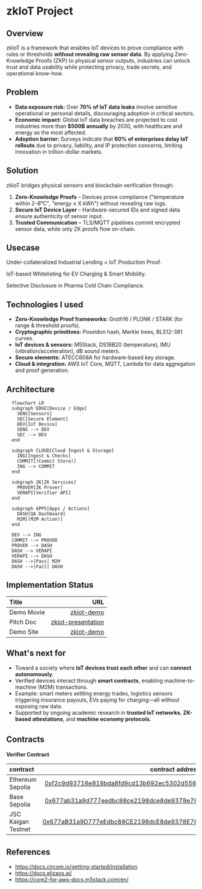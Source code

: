 # zkIoT Project 

## Overview
zkIoT is a framework that enables IoT devices to prove compliance with rules or thresholds **without revealing raw sensor data**. By applying Zero-Knowledge Proofs (ZKP) to physical sensor outputs, industries can unlock trust and data usability while protecting privacy, trade secrets, and operational know-how.

## Problem
- **Data exposure risk:** Over **70% of IoT data leaks** involve sensitive operational or personal details, discouraging adoption in critical sectors.
- **Economic impact:** Global IoT data breaches are projected to cost industries more than **$500B annually** by 2030, with healthcare and energy as the most affected.
- **Adoption barrier:** Surveys indicate that **60% of enterprises delay IoT rollouts** due to privacy, liability, and IP protection concerns, limiting innovation in trillion-dollar markets.

## Solution
zkIoT bridges physical sensors and blockchain verification through:
1. **Zero-Knowledge Proofs** – Devices prove compliance ("temperature within 2–8°C", "energy ≤ X kWh") without revealing raw logs.
2. **Secure IoT Device Layer** – Hardware-secured IDs and signed data ensure authenticity of sensor input.
3. **Trusted Communication** – TLS/MQTT pipelines commit encrypted sensor data, while only ZK proofs flow on-chain.

## Usecase 
Under-collateralized Industrial Lending × IoT Production Proof.

IoT-based Whitelisting for EV Charging & Smart Mobility.

Selective Disclosure in Pharma Cold Chain Compliance.


## Technologies I used
- **Zero-Knowledge Proof frameworks:** Groth16 / PLONK / STARK (for range & threshold proofs).
- **Cryptographic primitives:** Poseidon hash, Merkle trees, BLS12-381 curves.
- **IoT devices & sensors:** M5Stack, DS18B20 (temperature), IMU (vibration/acceleration), dB sound meters.
- **Secure elements:** ATECC608A for hardware-based key storage.
- **Cloud & integration:** AWS IoT Core, MQTT, Lambda for data aggregation and proof generation.

## Architecture

```mermaid
  flowchart LR
  subgraph EDGE[Device / Edge]
    SENS[Sensors]
    SEC[Secure Element]
    DEV[IoT Device]
    SENS --> DEV
    SEC --> DEV
  end

  subgraph CLOUD[Cloud Ingest & Storage]
    ING[Ingest & Checks]
    COMMIT[(Commit Store)]
    ING --> COMMIT
  end

  subgraph ZK[ZK Services]
    PROVER[ZK Prover]
    VERAPI[Verifier API]
  end

  subgraph APPS[Apps / Actions]
    DASH[QA Dashboard]
    M2M[(M2M Action)]
  end

  DEV --> ING
  COMMIT --> PROVER
  PROVER --> DASH
  DASH --> VERAPI
  VERAPI --> DASH
  DASH -->|Pass| M2M
  DASH -->|Fail| DASH

```

## Implementation Status

| Title          |                                                              URL |
| :------------- | ---------------------------------------------------------------: |
| Demo Movie      |                                      [zkiot-demo](https://youtu.be/WDGJQbM-rik)|
| Pitch Doc    |   [zkiot-presentation](https://www.canva.com/design/DAGxszg1ejA/_BAAG-tUr6_MTcjdlD_zBA/edit?utm_content=DAGxszg1ejA&utm_campaign=designshare&utm_medium=link2&utm_source=sharebutton) |
| Demo Site     |                                 [zkiot-demo](https://zk-credit-teal.vercel.app/) | 

## What's next for
- Toward a society where **IoT devices trust each other** and can **connect autonomously**.
- Verified devices interact through **smart contracts**, enabling machine-to-machine (M2M) transactions.
- Example: smart meters settling energy trades, logistics sensors triggering insurance payouts, EVs paying for charging—all without exposing raw data.
- Supported by ongoing academic research in **trusted IoT networks**, **ZK-based attestations**, and **machine economy protocols**.

## Contracts　
**Verifier Contract**

| contract                   |                                                                                                                   contract address |
| :------------------------- | ---------------------------------------------------------------------------------------------------------------------------------: |
| Ethereum Sepolia    | [0xf2c9d93716e818bda8fd9cd13b692ec5302d5568](https://sepolia.etherscan.io/address/0xf2c9d93716e818bda8fd9cd13b692ec5302d5568#code)|
| Base Sepolia    | [0x677ab31a9d777eedbc88ce2198dce8de9378e78f](https://sepolia.scrollscan.com/address/0x677ab31a9d777eedbc88ce2198dce8de9378e78f)|
| JSC Kaigan Testnet    | [0x677aB31a9D777eEdbc88CE2198dcE8de9378E78f](https://testnetscan.nerochain.io/address/0x677aB31a9D777eEdbc88CE2198dcE8de9378E78f)|


## References　
- https://docs.circom.io/getting-started/installation
- https://docs.elizaos.ai/
- https://core2-for-aws-docs.m5stack.com/en/


